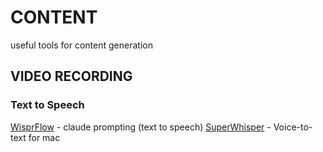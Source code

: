 # CONTENT
useful tools for content generation

## VIDEO RECORDING

### Text to Speech
[WisprFlow](https://www.youtube.com/watch?v=7_SL0FaY8MM) - claude prompting (text to speech)
[SuperWhisper](https://www.reddit.com/r/ClaudeCode/comments/1oivs81/claude_code_is_a_beast_tips_from_6_months_of) - Voice-to-text for mac

